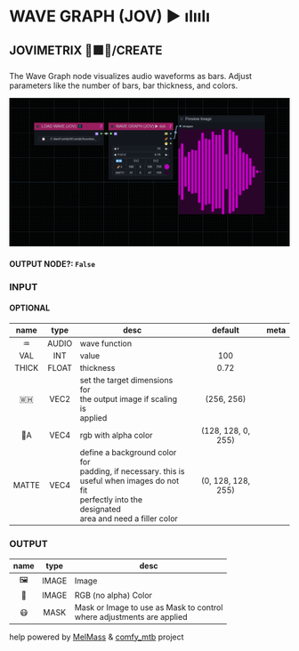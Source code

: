 # WAVE GRAPH (JOV) ▶ ılıılı

## JOVIMETRIX 🔺🟩🔵/CREATE

The Wave Graph node visualizes audio waveforms as bars. Adjust parameters like the number of bars, bar thickness, and colors.

![WAVE GRAPH](https://raw.githubusercontent.com/Amorano/Jovimetrix-examples/master/node/WAVE%20GRAPH/WAVE%20GRAPH.png)

#### OUTPUT NODE?: `False`

### INPUT

#### OPTIONAL

name | type | desc | default | meta
:---:|:---:|---|:---:|---
♒ | AUDIO | wave function |  | 
VAL | INT | value | 100 | 
THICK | FLOAT | thickness | 0.72 | 
🇼🇭 | VEC2 | set the target dimensions for<br>the output image if scaling is<br>applied | (256, 256) | 
🌈A | VEC4 | rgb with alpha color | (128, 128, 0, 255) | 
MATTE | VEC4 | define a background color for<br>padding, if necessary. this is<br>useful when images do not fit<br>perfectly into the designated<br>area and need a filler color | (0, 128, 128, 255) | 

### OUTPUT

name | type | desc
:---:|:---:|---
🖼️ | IMAGE | Image 
🌈 | IMAGE | RGB (no alpha) Color 
😷 | MASK | Mask or Image to use as Mask to control<br>where adjustments are applied 

help powered by [MelMass](https://github.com/melMass) & [comfy_mtb](https://github.com/melMass/comfy_mtb) project